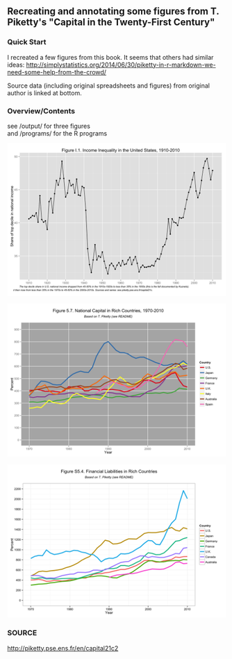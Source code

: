 ## Recreating and annotating some figures from T. Piketty's "Capital in the Twenty-First Century"


### Quick Start
I recreated a few figures from this book. It seems that others had similar ideas:
http://simplystatistics.org/2014/06/30/piketty-in-r-markdown-we-need-some-help-from-the-crowd/

Source data (including original spreadsheets and figures) from original author is linked at bottom.


### Overview/Contents
see /output/	for three figures  
and /programs/	for the R programs  

![one](https://raw.githubusercontent.com/pavopax/piketty/master/output/ch0_f1.png)

![two](https://raw.githubusercontent.com/pavopax/piketty/master/output/ch5_f5-7.png)

![three](https://raw.githubusercontent.com/pavopax/piketty/master/output/ch5_fs5-4.png)


### SOURCE
http://piketty.pse.ens.fr/en/capital21c2

